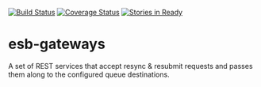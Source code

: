 [![Build Status](https://travis-ci.org/esbtools/esb-resync-gateway.svg?branch=master)](https://travis-ci.org/esbtools/esb-resync-gateway?branch=master)
[![Coverage Status](https://coveralls.io/repos/esbtools/esb-resync-gateway/badge.svg?branch=master&service=github)](https://coveralls.io/github/esbtools/esb-resync-gateway?branch=master)
[![Stories in Ready](https://badge.waffle.io/esbtools/esb-resync-gateway.png?label=ready&title=Ready)](https://waffle.io/esbtools/esb-resync-gateway)

# esb-gateways
A set of REST services that accept resync & resubmit requests and passes them along to the configured queue destinations.
